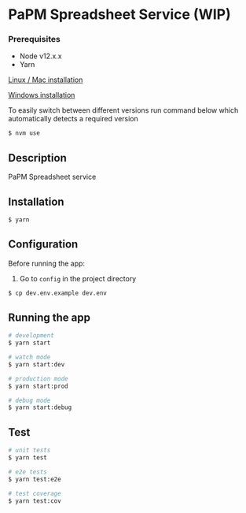 # PaPM Spreadsheet Service (WIP)

### Prerequisites

-   Node v12.x.x
-   Yarn

[Linux / Mac installation](https://github.com/nvm-sh/nvm#install--update-script)

[Windows installation](https://docs.microsoft.com/en-us/windows/nodejs/setup-on-windows#alternative-version-managers)

To easily switch between different versions run command below which automatically detects a required version

```bash
$ nvm use
```

## Description

PaPM Spreadsheet service

## Installation

```bash
$ yarn
```

## Configuration

Before running the app:

1. Go to `config` in the project directory

```bash
$ cp dev.env.example dev.env
```

## Running the app

```bash
# development
$ yarn start

# watch mode
$ yarn start:dev

# production mode
$ yarn start:prod

# debug mode
$ yarn start:debug

```

## Test

```bash
# unit tests
$ yarn test

# e2e tests
$ yarn test:e2e

# test coverage
$ yarn test:cov
```
